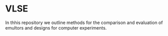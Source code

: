 # VLSE
In thhis repository we outline methods for the comparison and evaluation of emultors and designs for computer experiments.
